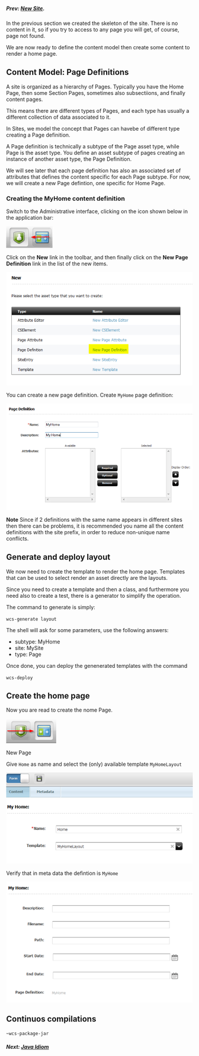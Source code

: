 ##### Prev:  [New Site](NewSite.md).

In the previous section we created the skeleton of the site. There is no content in it, so if you try to access to any page you will get, of course, page not found.

We are now ready to define the content model then create some content to render a home page.


## Content Model: Page Definitions 

A site is organized as a hierarchy of Pages. Typically you have the Home Page, then some Section Pages, sometimes also subsectiions, and finally content pages.

This means there are different types of Pages, and each type has usually a different collection of data associated to it.

In Sites, we model the concept that Pages can havebe of different type  creating a Page definition.

A Page definition is technically a subtype of the Page asset type, while Page is the asset type. You define an asset subtype of pages creating an instance of another asset type, the Page Definition.

We will see later that each page definition has also an associated set of attributes that defines the content specific for each Page subtype. For now, we will create a new Page defintion, one specific for Home Page.


### Creating the MyHome content definition

Switch to the Administrative interface, clicking on the icon shown below in the application bar:

![Admin](../img/snap2093.png)

Click on the **New** link in the toolbar, and then finally click on the **New Page Definition** link in the list of the new items.

![New Page Definition](../img/snap1821.png)

You can create a new page definition. 
Create `MyHome` page definition: 

![My Home](../img/snap6106.png)

**Note** Since if 2 definitions with the same name appears in different sites then there can be problems, it is recommended you name all the content definitions with the site prefix, in order to reduce non-unique name conflicts.

## Generate and deploy layout

We now need to create the template to render the home page. Templates that can be used to select render an asset directly are the layouts.

Since you need to create a template and then a class, and furthermore you need also to create a test, there is a generator to simplify the operation.

The command to generate is simply:

`wcs-generate layout`

The shell will ask for some parameters, use the following answers:

- subtype: MyHome
- site: MySite
- type: Page

Once done, you can deploy the genenerated templates with the command

`wcs-deploy`


##  Create the home page

Now you are read to create the nome Page.

![Contributor Interface](../img/snap7755.png)

New Page

Give `Home` as name and select the (only) available template `MyHomeLayout`

![New Layout](../img/snap6677.png)

Verify that in meta data the defintion is `MyHome`

![Page Definition is MyHome](../img/snap5365.png)


## Continuos compilations

``~wcs-package-jar``


##### Next: [Java Idiom](JavaIdiom.md)






